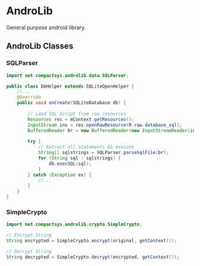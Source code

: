 AndroLib
========

General purpose android library.

AndroLib Classes
----------------

### SQLParser ###

```java
import net.compactsys.androlib.data.SQLParser;

public class DbHelper extends SQLiteOpenHelper {
	//...
	@Override
	public void onCreate(SQLiteDatabase db) {
		
		// Load SQL Script from raw resources
		Resources res = mContext.getResources();
		InputStream ins = res.openRawResource(R.raw.database_sql);		
		BufferedReader br = new BufferedReader(new InputStreamReader(ins));
		
		try {
			// Extract all statements && execute
			String[] sqlstrings = SQLParser.parseSqlFile(br);
			for (String sql : sqlstrings) {
				db.execSQL(sql);
			}
		} catch (Exception ex) {
			//...
		}
	}
}
```

### SimpleCrypto ###


```java
import net.compactsys.androlib.crypto.SimpleCrypto;

// Encrypt String
String encrypted = SimpleCrypto.encrypt(original, getContext());

// Decrypt String
String decrypted = SimpleCrypto.decrypt(encrypted, getContext());

```

